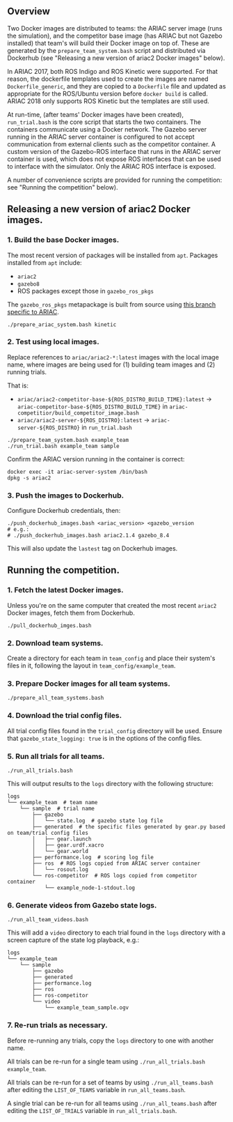 ## Overview

Two Docker images are distributed to teams: the ARIAC server image (runs the simulation), and the competitor base image (has ARIAC but not Gazebo installed) that team's will build their Docker image on top of.
These are generated by the `prepare_team_system.bash` script and distributed via Dockerhub (see "Releasing a new version of ariac2 Docker images" below).

In ARIAC 2017, both ROS Indigo and ROS Kinetic were supported.
For that reason, the dockerfile templates used to create the images are named `Dockerfile_generic`, and they are copied to a `Dockerfile` file and updated as appropriate for the ROS/Ubuntu version before `docker build` is called.
ARIAC 2018 only supports ROS Kinetic but the templates are still used.

At run-time, (after teams' Docker images have been created), `run_trial.bash` is the core script that starts the two containers.
The containers communicate using a Docker network.
The Gazebo server running in the ARIAC server container is configured to not accept communication from external clients such as the competitor container.
A custom version of the Gazebo-ROS interface that runs in the ARIAC server container is used, which does not expose ROS interfaces that can be used to interface with the simulator.
Only the ARIAC ROS interface is exposed.

A number of convenience scripts are provided for running the competition: see "Running the competition" below).

## Releasing a new version of ariac2 Docker images.

### 1. Build the base Docker images.

The most recent version of packages will be installed from `apt`.
Packages installed from `apt` include:
- `ariac2`
- `gazebo8`
- ROS packages except those in `gazebo_ros_pkgs`

The `gazebo_ros_pkgs` metapackage is built from source using [this branch specific to ARIAC](https://github.com/ros-simulation/gazebo_ros_pkgs/tree/ariac-network-kinetic).

```
./prepare_ariac_system.bash kinetic
```

### 2. Test using local images.

Replace references to `ariac/ariac2-*:latest` images with the local image name, where images are being used for (1) building team images and (2) running trials.

That is:
- `ariac/ariac2-competitor-base-${ROS_DISTRO_BUILD_TIME}:latest` -> `ariac-competitor-base-${ROS_DISTRO_BUILD_TIME}` in `ariac-competitior/build_competitor_image.bash`
- `ariac/ariac2-server-${ROS_DISTRO}:latest` -> `ariac-server-${ROS_DISTRO}` in `run_trial.bash`

```
./prepare_team_system.bash example_team
./run_trial.bash example_team sample
```

Confirm the ARIAC version running in the container is correct:
```
docker exec -it ariac-server-system /bin/bash
dpkg -s ariac2
```

### 3. Push the images to Dockerhub.

Configure Dockerhub credentials, then:

```
./push_dockerhub_images.bash <ariac_version> <gazebo_version
# e.g.:
# ./push_dockerhub_images.bash ariac2.1.4 gazebo_8.4
```

This will also update the `lastest` tag on Dockerhub images.


## Running the competition.

### 1. Fetch the latest Docker images.

Unless you're on the same computer that created the most recent `ariac2` Docker images, fetch them from Dockerhub.

```
./pull_dockerhub_imges.bash
```

### 2. Download team systems.

Create a directory for each team in `team_config` and place their system's files in it, following the layout in `team_config/example_team`.

### 3. Prepare Docker images for all team systems.

```
./prepare_all_team_systems.bash
```

### 4. Download the trial config files.

All trial config files found in the `trial_config` directory will be used.
Ensure that `gazebo_state_logging: true` is in the options of the config files.

### 5. Run all trials for all teams.

```
./run_all_trials.bash
```

This will output results to the `logs` directory with the following structure:

```
logs
└── example_team  # team name
    └── sample  # trial name
        ├── gazebo
        │   └── state.log  # gazebo state log file
        ├── generated  # the specific files generated by gear.py based on team/trial config files
        │   ├── gear.launch
        │   ├── gear.urdf.xacro
        │   └── gear.world
        ├── performance.log  # scoring log file
        ├── ros  # ROS logs copied from ARIAC server container
        │   └── rosout.log
        └── ros-competitor  # ROS logs copied from competitor container
            └── example_node-1-stdout.log
```

### 6. Generate videos from Gazebo state logs.

```
./run_all_team_videos.bash
```

This will add a `video` directory to each trial found in the `logs` directory with a screen capture of the state log playback, e.g.:

```
logs
└── example_team
    └── sample
        ├── gazebo
        ├── generated
        ├── performance.log
        ├── ros
        ├── ros-competitor
        └── video
            └── example_team_sample.ogv
```

### 7. Re-run trials as necessary.

Before re-running any trials, copy the `logs` directory to one with another name.

All trials can be re-run for a single team using `./run_all_trials.bash example_team`.

All trials can be re-run for a set of teams by using `./run_all_teams.bash` after editing the `LIST_OF_TEAMS` variable in `run_all_teams.bash`.

A single trial can be re-run for all teams using `./run_all_teams.bash` after editing the `LIST_OF_TRIALS` variable in `run_all_trials.bash`.
